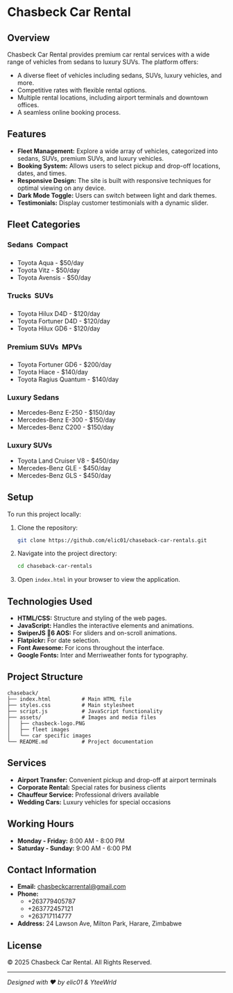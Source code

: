 # Chasbeck Car Rental

## Overview

Chasbeck Car Rental provides premium car rental services with a wide range of vehicles from sedans to luxury SUVs. The platform offers:

- A diverse fleet of vehicles including sedans, SUVs, luxury vehicles, and more.
- Competitive rates with flexible rental options.
- Multiple rental locations, including airport terminals and downtown offices.
- A seamless online booking process.

## Features

- **Fleet Management:** Explore a wide array of vehicles, categorized into sedans, SUVs, premium SUVs, and luxury vehicles.
- **Booking System:** Allows users to select pickup and drop-off locations, dates, and times.
- **Responsive Design:** The site is built with responsive techniques for optimal viewing on any device.
- **Dark Mode Toggle:** Users can switch between light and dark themes.
- **Testimonials:** Display customer testimonials with a dynamic slider.

## Fleet Categories

### Sedans  Compact
- Toyota Aqua - $50/day
- Toyota Vitz - $50/day
- Toyota Avensis - $50/day

### Trucks  SUVs
- Toyota Hilux D4D - $120/day
- Toyota Fortuner D4D - $120/day
- Toyota Hilux GD6 - $120/day

### Premium SUVs  MPVs
- Toyota Fortuner GD6 - $200/day
- Toyota Hiace - $140/day
- Toyota Ragius Quantum - $140/day

### Luxury Sedans
- Mercedes-Benz E-250 - $150/day
- Mercedes-Benz E-300 - $150/day
- Mercedes-Benz C200 - $150/day

### Luxury SUVs
- Toyota Land Cruiser V8 - $450/day
- Mercedes-Benz GLE - $450/day
- Mercedes-Benz GLS - $450/day

## Setup

To run this project locally:

1. Clone the repository:
   ```sh
   git clone https://github.com/elic01/chaseback-car-rentals.git
   ```
2. Navigate into the project directory:
   ```sh
   cd chaseback-car-rentals
   ```
3. Open `index.html` in your browser to view the application.

## Technologies Used

- **HTML/CSS:** Structure and styling of the web pages.
- **JavaScript:** Handles the interactive elements and animations.
- **SwiperJS 6 AOS:** For sliders and on-scroll animations.
- **Flatpickr:** For date selection.
- **Font Awesome:** For icons throughout the interface.
- **Google Fonts:** Inter and Merriweather fonts for typography.

## Project Structure

```
chaseback/
├── index.html          # Main HTML file
├── styles.css          # Main stylesheet
├── script.js           # JavaScript functionality
├── assets/             # Images and media files
│   ├── chasbeck-logo.PNG
│   ├── fleet images
│   └── car specific images
└── README.md           # Project documentation
```

## Services

- **Airport Transfer:** Convenient pickup and drop-off at airport terminals
- **Corporate Rental:** Special rates for business clients
- **Chauffeur Service:** Professional drivers available
- **Wedding Cars:** Luxury vehicles for special occasions

## Working Hours

- **Monday - Friday:** 8:00 AM - 8:00 PM
- **Saturday - Sunday:** 9:00 AM - 6:00 PM

## Contact Information

- **Email:** chasbeckcarrental@gmail.com
- **Phone:** 
  - +263779405787
  - +263772457121
  - +263717114777
- **Address:** 24 Lawson Ave, Milton Park, Harare, Zimbabwe

## License

© 2025 Chasbeck Car Rental. All Rights Reserved.

---

*Designed with ❤️ by elic01 & YteeWrld*
